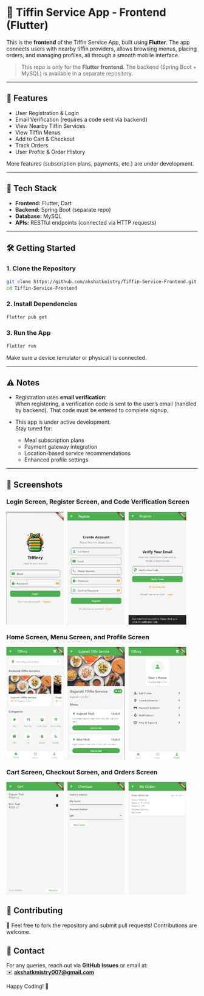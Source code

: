 # 🍱 Tiffin Service App - Frontend (Flutter)

This is the **frontend** of the Tiffin Service App, built using **Flutter**. The app connects users with nearby tiffin providers, allows browsing menus, placing orders, and managing profiles, all through a smooth mobile interface.

>  This repo is only for the **Flutter frontend**. The backend (Spring Boot + MySQL) is available in a separate repository.

---

## 📲 Features

-  User Registration & Login
-  Email Verification (requires a code sent via backend)
-  View Nearby Tiffin Services
-  View Tiffin Menus
-  Add to Cart & Checkout
-  Track Orders
-  User Profile & Order History

More features (subscription plans, payments, etc.) are under development.

---

## 🧰 Tech Stack

- **Frontend:** Flutter, Dart
- **Backend:** Spring Boot (separate repo)
- **Database:** MySQL
- **APIs:** RESTful endpoints (connected via HTTP requests)

---

## 🛠️ Getting Started

### 1. Clone the Repository

```bash
git clone https://github.com/akshatkmistry/Tiffin-Service-Frontend.git
cd Tiffin-Service-Frontend
```

### 2. Install Dependencies

```bash
flutter pub get
```

### 3. Run the App

```bash
flutter run
```

Make sure a device (emulator or physical) is connected.

---

## ⚠️ Notes

- Registration uses **email verification**:  
  When registering, a verification code is sent to the user’s email (handled by backend). That code must be entered to complete signup.

- This app is under active development.  
  Stay tuned for:
  - Meal subscription plans
  - Payment gateway integration
  - Location-based service recommendations
  - Enhanced profile settings

---

## 📸 Screenshots

### Login Screen, Register Screen, and Code Verification Screen
<div style="display: flex; flex-wrap: wrap; gap: 10px;">
  <img src="assets/screenshots/Login.png" alt="Login Screen" style="width: 30%;">
  <img src="assets/screenshots/Register.png" alt="Register Screen" style="width: 30%;">
  <img src="assets/screenshots/Verify.png" alt="Code Verification Screen" style="width: 30%;">
</div>

### Home Screen, Menu Screen, and Profile Screen
<div style="display: flex; flex-wrap: wrap; gap: 10px;">
  <img src="assets/screenshots/home.png" alt="Home Screen" style="width: 30%;">
  <img src="assets/screenshots/MenuScreen.png" alt="Menu Screen" style="width: 30%;">
  <img src="assets/screenshots/profile.png" alt="Profile Screen" style="width: 30%;">
</div>

### Cart Screen, Checkout Screen, and Orders Screen
<div style="display: flex; flex-wrap: wrap; gap: 10px;">
  <img src="assets/screenshots/cart.png" alt="Cart Screen" style="width: 30%;">
  <img src="assets/screenshots/checkout.png" alt="Checkout Screen" style="width: 30%;">
  <img src="assets/screenshots/orders.png" alt="Orders Screen" style="width: 30%;">
</div>

## 🤝 Contributing
🚀 Feel free to fork the repository and submit pull requests! Contributions are welcome.  


## 📧 Contact
For any queries, reach out via **GitHub Issues** or email at:  
✉️ **akshatkmistry007@gmail.com**  

Happy Coding! 🎉


